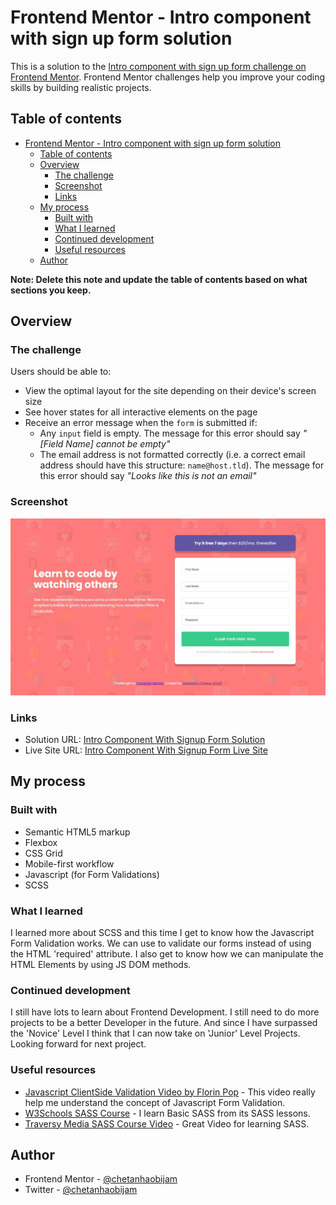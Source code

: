 # Frontend Mentor - Intro component with sign up form solution

This is a solution to the [Intro component with sign up form challenge on Frontend Mentor](https://www.frontendmentor.io/challenges/intro-component-with-signup-form-5cf91bd49edda32581d28fd1). Frontend Mentor challenges help you improve your coding skills by building realistic projects. 

## Table of contents

- [Frontend Mentor - Intro component with sign up form solution](#frontend-mentor---intro-component-with-sign-up-form-solution)
  - [Table of contents](#table-of-contents)
  - [Overview](#overview)
    - [The challenge](#the-challenge)
    - [Screenshot](#screenshot)
    - [Links](#links)
  - [My process](#my-process)
    - [Built with](#built-with)
    - [What I learned](#what-i-learned)
    - [Continued development](#continued-development)
    - [Useful resources](#useful-resources)
  - [Author](#author)

**Note: Delete this note and update the table of contents based on what sections you keep.**

## Overview

### The challenge

Users should be able to:

- View the optimal layout for the site depending on their device's screen size
- See hover states for all interactive elements on the page
- Receive an error message when the `form` is submitted if:
  - Any `input` field is empty. The message for this error should say *"[Field Name] cannot be empty"*
  - The email address is not formatted correctly (i.e. a correct email address should have this structure: `name@host.tld`). The message for this error should say *"Looks like this is not an email"*

### Screenshot

![Screenshot](./images/desktop_screenshot.jpg)

### Links

- Solution URL: [Intro Component With Signup Form Solution](https://github.com/chetanhaobijam/Intro_Component_With_Signup_Form)
- Live Site URL: [Intro Component With Signup Form Live Site](https://chetanhaobijam.github.io/Intro_Component_With_Signup_Form/)

## My process

### Built with

- Semantic HTML5 markup
- Flexbox
- CSS Grid
- Mobile-first workflow
- Javascript (for Form Validations)
- SCSS

### What I learned

I learned more about SCSS and this time I get to know how the Javascript Form Validation works. We can use to validate our forms instead of using the HTML 'required' attribute. I also get to know how we can manipulate the HTML Elements by using JS DOM methods.

### Continued development

I still have lots to learn about Frontend Development. I still need to do more projects to be a better Developer in the future. And since I have surpassed the 'Novice' Level I think that I can now take on 'Junior' Level Projects. Looking forward for next project.

### Useful resources

- [Javascript ClientSide Validation Video by Florin Pop](https://www.youtube.com/watch?v=rsd4FNGTRBw&list=PLM2NrmP0_bBHJaCF30l9I2pbUVxsqV-u3&index=6) - This video really help me understand the concept of Javascript Form Validation.
- [W3Schools SASS Course](https://www.w3schools.com/sass/default.php) - I learn Basic SASS from its SASS lessons.
- [Traversy Media SASS Course Video](https://www.youtube.com/watch?v=nu5mdN2JIwM) - Great Video for learning SASS.


## Author

- Frontend Mentor - [@chetanhaobijam](https://www.frontendmentor.io/profile/chetanhaobijam)
- Twitter - [@chetanhaobijam](https://www.twitter.com/chetanhaobijam)